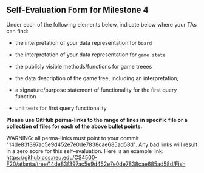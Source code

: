 ## Self-Evaluation Form for Milestone 4

Under each of the following elements below, indicate below where your
TAs can find:

- the interpretation of your data representation for `board`


- the interpretation of your data representation for `game state`



- the publicly visible methods/functions for game treees 



- the data description of the game tree, including an interpretation;



- a signature/purpose statement of functionality for the first query function



- unit tests for first query functionality

**Please use GitHub perma-links to the range of lines in specific
file or a collection of files for each of the above bullet points.**

  WARNING: all perma-links must point to your commit "14de83f397ac5e9d452e7e0de7838cae685ad58d".
  Any bad links will result in a zero score for this self-evaluation.
  Here is an example link:
    <https://github.ccs.neu.edu/CS4500-F20/atlanta/tree/14de83f397ac5e9d452e7e0de7838cae685ad58d/Fish>


